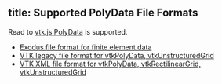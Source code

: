 title: Supported PolyData File Formats
---

Read to [vtk.js PolyData](https://kitware.github.io/vtk-js/docs/structures_PolyData.html) is supported.

- [Exodus file format for finite element data](https://gsjaardema.github.io/seacas/html/index.html)
- [VTK legacy file format for vtkPolyData, vtkUnstructuredGrid](https://www.vtk.org/wp-content/uploads/2015/04/file-formats.pdf)
- [VTK XML file format for vtkPolyData, vtkRectilinearGrid, vtkUnstructuredGrid](https://lorensen.github.io/VTKExamples/site/VTKFileFormats/#xml-file-formats)

